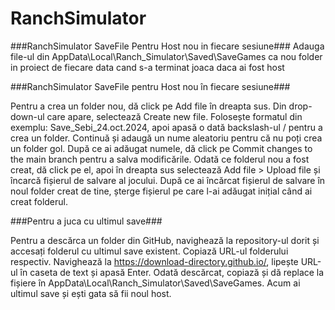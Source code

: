 # RanchSimulator
###RanchSimulator SaveFile Pentru Host nou in fiecare sesiune###
Adauga file-ul din AppData\Local\Ranch_Simulator\Saved\SaveGames ca nou folder in proiect de fiecare data cand s-a terminat joaca daca ai fost host



###RanchSimulator SaveFile pentru Host nou în fiecare sesiune###

Pentru a crea un folder nou, dă click pe Add file în dreapta sus.
Din drop-down-ul care apare, selectează Create new file.
Folosește formatul din exemplu: Save_Sebi_24.oct.2024, apoi apasă o dată backslash-ul / pentru a crea un folder.
Continuă și adaugă un nume aleatoriu pentru că nu poți crea un folder gol.
După ce ai adăugat numele, dă click pe Commit changes to the main branch pentru a salva modificările.
Odată ce folderul nou a fost creat, dă click pe el, apoi în dreapta sus selectează Add file > Upload file și încarcă fișierul de salvare al jocului.
După ce ai încărcat fișierul de salvare în noul folder creat de tine, șterge fișierul pe care l-ai adăugat inițial când ai creat folderul.



###Pentru a juca cu ultimul save###

Pentru a descărca un folder din GitHub, navighează la repository-ul dorit și accesați folderul cu ultimul save existent.
Copiază URL-ul folderului respectiv.
Navighează la https://download-directory.github.io/, lipește URL-ul în caseta de text și apasă Enter.
Odată descărcat, copiază și dă replace la fișiere în AppData\Local\Ranch_Simulator\Saved\SaveGames.
Acum ai ultimul save și ești gata să fii noul host.
